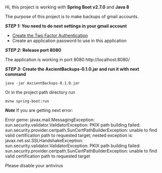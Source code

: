 Hi, this project is working with **Spring Boot v2.7.0** and **Java 8**

The purpose of this project is to make backups of gmail accounts.

***STEP 1:***  **You need to do next settings in your gmail account**

- [Create the Two Factor Authentication](https://myaccount.google.com/security?rapt=AEjHL4OeXjzcPKbzDF0wcM3mg4Uayhl6iWJoAtjZPdOIIhHCj8xTh73lnv5jZe0Rr5mDZNchsgZUEuVADd72mfyHTXRg3xPpYw)
- Create an application password to use in this application

***STEP 2:***  **Release port 8080**

The application is working in port 8080
http://localhost:8080/


***STEP 3:***  **Create the AxcientBackups-0.1.0.jar and run it with next command**
```
java -jar AxcientBackups-0.1.0.jar
```
Or in the project path directory run 
```
mvnw spring-boot:run
```

***Note***
If you are getting next error:

Error geme: javax.mail.MessagingException: sun.security.validator.ValidatorException: 
PKIX path building failed: sun.security.provider.certpath.SunCertPathBuilderException: 
unable to find valid certification path to requested target;
  nested exception is:
        javax.net.ssl.SSLHandshakeException: sun.security.validator.ValidatorException: 
		PKIX path building failed: sun.security.provider.certpath.SunCertPathBuilderException: 
		unable to find valid certification path to requested target
		
Please disable your antivirus